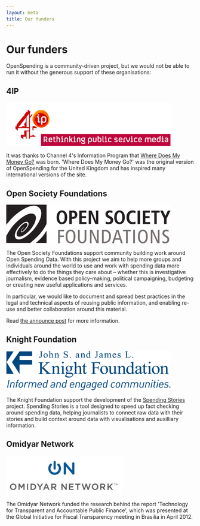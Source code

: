 ```yaml
---
layout: meta
title: Our funders
---
```


# Our funders


OpenSpending is a community-driven project, but we would not be able to run it without the generous support of these organisations:

## 4IP

<img src="images/4ip.jpg" class="inline-image">

It was thanks to Channel 4's Information Program that [Where Does My Money Go?](http://wheredoesmymoneygo.org/) was born. 'Where Does My Money Go?' was the original version of OpenSpending for the United Kingdom and has inspired many international versions of the site.


## Open Society Foundations


<img src="images/osf.JPG" class="inline-image">

The Open Society Foundations support community building work around Open Spending Data. With this project we aim to help more groups and individuals around the world to use and work with spending data more effectively to do the things they care about – whether this is investigative journalism, evidence based policy-making, political campaigning, budgeting or creating new useful applications and services.

In particular, we would like to document and spread best practices in the legal and technical aspects of reusing public information, and enabling re-use and better collaboration around this material.

Read [the announce post]( http://blog.openspending.org/2012/01/12/civil-society-and-spending-data-who-is-mapping-the-money/) for more information.


## Knight Foundation

<img src="images/kf.png" class="inline-image">

The Knight Foundation support the development of the [Spending Stories](http://blog.okfn.org/2011/06/22/spending-stories-is-a-winner-of-the-knight-news-challenge/) project. Spending Stories is a tool designed to speed up fact checking around spending data, helping journalists to connect raw data with their stories and build context around data with visualisations and auxilliary information.

## Omidyar Network

<img src="images/on.jpg" class="inline-image">

The Omidyar Network funded the research behind the report 'Technology for Transparent and Accountable Public Finance', which was presented at the Global Initiative for Fiscal Transparency meeting in Brasilia in April 2012. 

